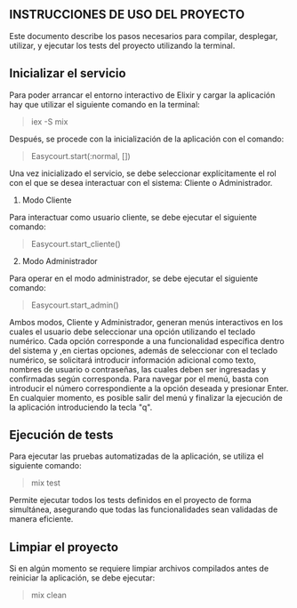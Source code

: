 ## INSTRUCCIONES DE USO DEL PROYECTO
Este documento describe los pasos necesarios para compilar, desplegar, utilizar, y ejecutar los tests del proyecto utilizando la terminal.

## Inicializar el servicio
Para poder arrancar el entorno interactivo de Elixir y cargar la aplicación hay que utilizar el siguiente comando en la terminal:

>iex -S mix

Después, se procede con la inicialización de la aplicación con el comando:

>Easycourt.start(:normal, [])

Una vez inicializado el servicio, se debe seleccionar explícitamente el rol con el que se desea interactuar con el sistema: Cliente o Administrador.

1. Modo Cliente

Para interactuar como usuario cliente, se debe ejecutar el siguiente comando:

>Easycourt.start_cliente()


2. Modo Administrador

Para operar en el modo administrador, se debe ejecutar el siguiente comando:

>Easycourt.start_admin()

Ambos modos, Cliente y Administrador, generan menús interactivos en los cuales el usuario debe seleccionar una opción utilizando el teclado numérico. Cada opción corresponde a una funcionalidad específica dentro del sistema y ,en ciertas opciones, además de seleccionar con el teclado numérico, se solicitará introducir información adicional como texto, nombres de usuario o contraseñas, las cuales deben ser ingresadas y confirmadas según corresponda. Para navegar por el menú, basta con introducir el número correspondiente a la opción deseada y presionar Enter. En cualquier momento, es posible salir del menú y finalizar la ejecución de la aplicación introduciendo la tecla "q".

## Ejecución de tests

Para ejecutar las pruebas automatizadas de la aplicación, se utiliza el siguiente comando:

>mix test

Permite ejecutar todos los tests definidos en el proyecto de forma simultánea, asegurando que todas las funcionalidades sean validadas de manera eficiente.


## Limpiar el proyecto

Si en algún momento se requiere limpiar archivos compilados antes de reiniciar la aplicación, se debe ejecutar:

>mix clean














